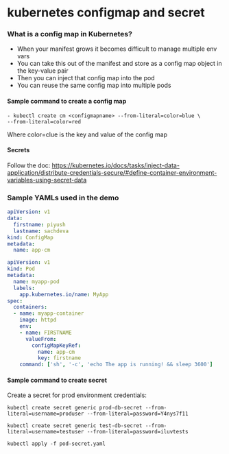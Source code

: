 # kubernetes configmap and secret

### What is a config map in Kubernetes?

- When your manifest grows it becomes difficult to manage multiple env vars
- You can take this out of the manifest and store as a config map object in the key-value pair
- Then you can inject that config map into the pod
- You can reuse the same config map into multiple pods

#### Sample command to create a config map

```
- kubectl create cm <configmapname> --from-literal=color=blue \
--from-literal=color=red
```
Where color=clue is the key and value of the config map


#### Secrets

Follow the doc: https://kubernetes.io/docs/tasks/inject-data-application/distribute-credentials-secure/#define-container-environment-variables-using-secret-data

### Sample YAMLs used in the demo

```yaml
apiVersion: v1
data:
  firstname: piyush
  lastname: sachdeva
kind: ConfigMap
metadata:
  name: app-cm
```

```yaml
apiVersion: v1
kind: Pod
metadata:
  name: myapp-pod
  labels:
    app.kubernetes.io/name: MyApp
spec:
  containers:
  - name: myapp-container
    image: httpd
    env:
    - name: FIRSTNAME
      valueFrom:
        configMapKeyRef:
          name: app-cm
          key: firstname
    command: ['sh', '-c', 'echo The app is running! && sleep 3600']
```

#### Sample command to create secret

Create a secret for prod environment credentials:
```
kubectl create secret generic prod-db-secret --from-literal=username=produser --from-literal=password=Y4nys7f11

kubectl create secret generic test-db-secret --from-literal=username=testuser --from-literal=password=iluvtests

kubectl apply -f pod-secret.yaml
```